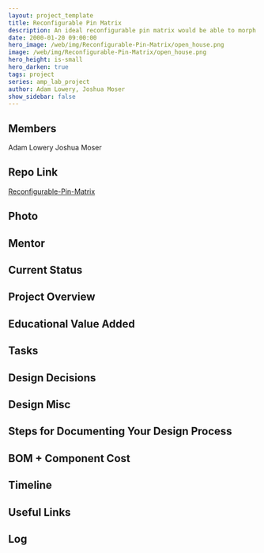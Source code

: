 ```yaml
---
layout: project_template
title: Reconfigurable Pin Matrix
description: An ideal reconfigurable pin matrix would be able to morph a set of surfaces to take any shape on the fly. This would be ideal for any manufacturing process that relies on molds.
date: 2000-01-20 09:00:00
hero_image: /web/img/Reconfigurable-Pin-Matrix/open_house.png
image: /web/img/Reconfigurable-Pin-Matrix/open_house.png
hero_height: is-small
hero_darken: true
tags: project
series: amp_lab_project
author: Adam Lowery, Joshua Moser
show_sidebar: false
---
```




## Members
Adam Lowery
Joshua Moser

## Repo Link
<a class="button is-link" href="https://github.com/Amp-Lab-at-VT/Reconfigurable-Pin-Matrix" >Reconfigurable-Pin-Matrix</a>

## Photo

## Mentor

## Current Status

## Project Overview


## Educational Value Added


## Tasks

## Design Decisions

## Design Misc

## Steps for Documenting Your Design Process

## BOM + Component Cost

## Timeline

## Useful Links

## Log
            